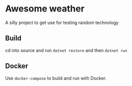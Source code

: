 # Awesome weather

A silly project to get use for testing random technology

## Build

cd into source and run `dotnet restore` and then `dotnet run`

## Docker

Use `docker-compose` to build and run with Docker.